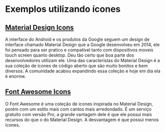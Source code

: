# Exemplos utilizando ícones

## [Material Design Icons](https://materialdesignicons.com/)
A interface do Android e os produtos da Google seguem um design de interface chamado Material Design que a Google desenvolveu em 2014, ele foi pensado para ser pratico e compatível tanto com dispositivos moveis touch screen quanto desktop. Deu tão certo que boa parte dos desenvolvedores utilizam ele. Uma das caracteristas do Material Design é a sua coleção de ícones de código aberto que são muito bonitos e bem diversos. A comunidade acabou expandindo essa coleção e hoje em dia ela é enorme.

## [Font Awesome Icons](https://fontawesome.com/)
O Font Awesome é uma coleção de ícones inspirada no Material Design, porém com um estilo mais com cantos mais arredondado. É um serviço gratuito com versão Pro, a grande vantagem dele é que ele possui mais recursos do que o do Material Design. A desvantagem é que possui menos ícones.
